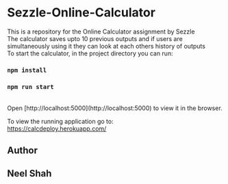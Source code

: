 # Sezzle-Online-Calculator

This is a repository for the Online Calculator assignment by Sezzle   
The calculator saves upto 10 previous outputs and if users are simultaneously using it they can look at each others history of outputs   
To start the calculator, in the project directory you can run:  

### `npm install`

### `npm run start`

<br>
Open [http://localhost:5000](http://localhost:5000) to view it in the browser.  
<br>

To view the running application go to:  
https://calcdeploy.herokuapp.com/


## Author

## Neel Shah
